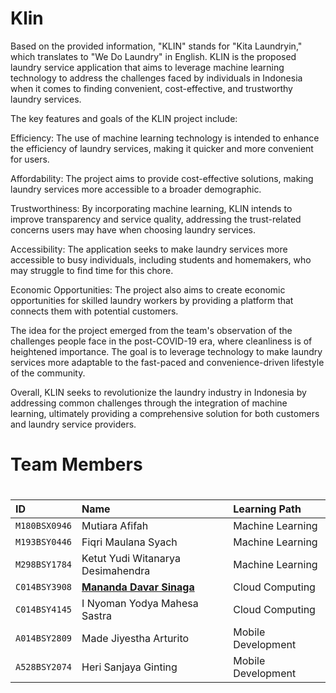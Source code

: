 
# Klin

Based on the provided information, "KLIN" stands for "Kita Laundryin," which translates to "We Do Laundry" in English. KLIN is the proposed laundry service application that aims to leverage machine learning technology to address the challenges faced by individuals in Indonesia when it comes to finding convenient, cost-effective, and trustworthy laundry services.

The key features and goals of the KLIN project include:

Efficiency: The use of machine learning technology is intended to enhance the efficiency of laundry services, making it quicker and more convenient for users.

Affordability: The project aims to provide cost-effective solutions, making laundry services more accessible to a broader demographic.

Trustworthiness: By incorporating machine learning, KLIN intends to improve transparency and service quality, addressing the trust-related concerns users may have when choosing laundry services.

Accessibility: The application seeks to make laundry services more accessible to busy individuals, including students and homemakers, who may struggle to find time for this chore.

Economic Opportunities: The project also aims to create economic opportunities for skilled laundry workers by providing a platform that connects them with potential customers.

The idea for the project emerged from the team's observation of the challenges people face in the post-COVID-19 era, where cleanliness is of heightened importance. The goal is to leverage technology to make laundry services more adaptable to the fast-paced and convenience-driven lifestyle of the community.

Overall, KLIN seeks to revolutionize the laundry industry in Indonesia by addressing common challenges through the integration of machine learning, ultimately providing a comprehensive solution for both customers and laundry service providers.
###

# Team Members
#



| ID              | Name                              | Learning Path       |
|:----------------|:----------------------------------|:--------------------|
| `M180BSX0946`   | Mutiara Afifah                    | Machine Learning    |
| `M193BSY0446`   | Fiqri Maulana Syach               | Machine Learning    |
| `M298BSY1784`   | Ketut Yudi Witanarya Desimahendra | Machine Learning    |
| `C014BSY3908`   | **[Mananda Davar Sinaga](https://github.com/smart-rinse/api-smartrinse)**              | Cloud Computing     |
| `C014BSY4145`   | I Nyoman Yodya Mahesa Sastra      | Cloud Computing     |
| `A014BSY2809`   | Made Jiyestha Arturito            | Mobile Development  |
| `A528BSY2074`   | Heri Sanjaya Ginting              | Mobile Development  |
